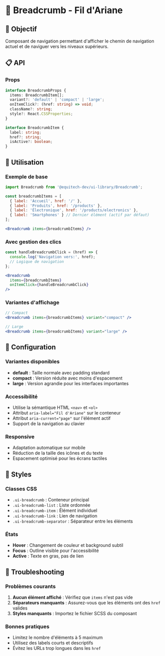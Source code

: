 # 🍞 Breadcrumb - Fil d'Ariane

## 🎯 Objectif
Composant de navigation permettant d'afficher le chemin de navigation actuel et de naviguer vers les niveaux supérieurs.

## 📋 API

### Props
```typescript
interface BreadcrumbProps {
  items: BreadcrumbItem[];
  variant?: 'default' | 'compact' | 'large';
  onItemClick?: (href: string) => void;
  className?: string;
  style?: React.CSSProperties;
}

interface BreadcrumbItem {
  label: string;
  href?: string;
  isActive?: boolean;
}
```

## 🚀 Utilisation

### Exemple de base
```jsx
import Breadcrumb from '@equitech-dev/ui-library/Breadcrumb';

const breadcrumbItems = [
  { label: 'Accueil', href: '/' },
  { label: 'Produits', href: '/products' },
  { label: 'Électronique', href: '/products/electronics' },
  { label: 'Smartphones' } // Dernier élément (actif par défaut)
];

<Breadcrumb items={breadcrumbItems} />
```

### Avec gestion des clics
```jsx
const handleBreadcrumbClick = (href) => {
  console.log('Navigation vers:', href);
  // Logique de navigation
};

<Breadcrumb 
  items={breadcrumbItems} 
  onItemClick={handleBreadcrumbClick}
/>
```

### Variantes d'affichage
```jsx
// Compact
<Breadcrumb items={breadcrumbItems} variant="compact" />

// Large
<Breadcrumb items={breadcrumbItems} variant="large" />
```

## 🔧 Configuration

### Variantes disponibles
- **default** : Taille normale avec padding standard
- **compact** : Version réduite avec moins d'espacement
- **large** : Version agrandie pour les interfaces importantes

### Accessibilité
- Utilise la sémantique HTML `<nav>` et `<ol>`
- Attribut `aria-label="Fil d'Ariane"` sur le conteneur
- Attribut `aria-current="page"` sur l'élément actif
- Support de la navigation au clavier

### Responsive
- Adaptation automatique sur mobile
- Réduction de la taille des icônes et du texte
- Espacement optimisé pour les écrans tactiles

## 🎨 Styles

### Classes CSS
- `.ui-breadcrumb` : Conteneur principal
- `.ui-breadcrumb-list` : Liste ordonnée
- `.ui-breadcrumb-item` : Élément individuel
- `.ui-breadcrumb-link` : Lien de navigation
- `.ui-breadcrumb-separator` : Séparateur entre les éléments

### États
- **Hover** : Changement de couleur et background subtil
- **Focus** : Outline visible pour l'accessibilité
- **Active** : Texte en gras, pas de lien

## 🐛 Troubleshooting

### Problèmes courants
1. **Aucun élément affiché** : Vérifiez que `items` n'est pas vide
2. **Séparateurs manquants** : Assurez-vous que les éléments ont des `href` valides
3. **Styles manquants** : Importez le fichier SCSS du composant

### Bonnes pratiques
- Limitez le nombre d'éléments à 5 maximum
- Utilisez des labels courts et descriptifs
- Évitez les URLs trop longues dans les `href`
